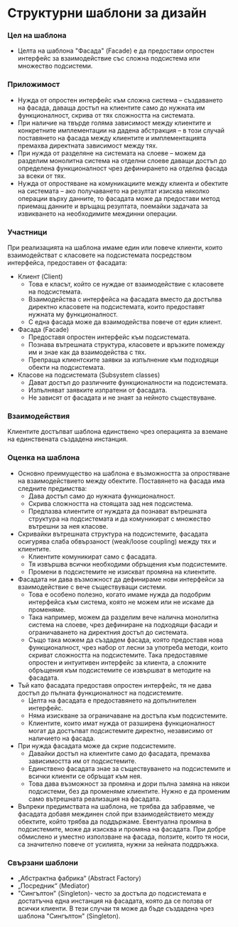 #         Структурни шаблони за дизайн
### Цел на шаблона
* Целта на шаблона "Фасада" (Facade) е да предостави опростен интерфейс за взаимодействие със сложна подсистема или множество подсистеми.

###  Приложимост
* Нужда от опростен интерфейс към сложна система –    създаването на фасада, даваща достъп на клиентите само до нужната им функционалност,  скрива от тях сложността на системата.
* При наличие на твърде голяма зависимост между клиентите и конкретните имплементации на дадена абстракция – в този случай поставянето на фасада между клиентите и имплементацията премахва директната зависимост между тях.
* При нужда от разделяне на системата на слоеве – можем да разделим монолитна система на отделни слоеве даващи достъп до определена функционалност чрез дефинирането на отделна фасада за всеки от тях. 
* Нужда от опростяване на комуникациите между клиента и обектите на системата – ако получаването на резултат изисква няколко операции върху данните, то фасадата може да предостави метод приемащ данните и връщащ резултата, поемайки задачата за извикването на необходимите междинни операции. 

### Участници
При реализацията на шаблона имаме един или повече клиенти, които взаимодействат с класовете на подсистемата посредством интерфейса, предоставен от фасадата:

* Клиент (Client)
    *	Това е класът, който се нуждае от взаимодействие с класовете на подсистемата.
    *	Взаимодейства с интерфейса на фасадата вместо да достъпва директно класовете на подсистемата, които предоставят нужната му функционалност.
    *	С една фасада може да взаимодейства повече от един клиент.
* Фасада (Facade)
    *   Предоставя опростен интерфейс към подсистемата.
    *   Познава вътрешната структура, класовете и връзките помежду им и знае как да взаимодейства с тях.
    *   Препраща клиентските заявки за изпълнение към подходящи обекти на подсистемата.
* 	Класове на подсистемата (Subsystem classes)
    *   Дават достъп до различните функционалности на подсистемата.
    *   Изпълняват заявките изпратени от фасадата.
    *   Не зависят от фасадата и не знаят за нейното съществуване.
    
### Взаимодействия
Kлиентите достъпват шаблона единствено чрез операцията за вземане на единствената създадена инстанция.

### Оценка на шаблона
* 	Основно преимущество на шаблона е възможността за опростяване на взаимодействието между обектите. Поставянето на фасада има следните предимства:
     *  Дава достъп само до нужната функционалност.
     *  Скрива сложността на стоящата зад нея подсистема.
     *  Предпазва клиентите от нуждата да познават вътрешната структура на подсистемата и да  комуникират с множество вътрешни за нея класове.
*   Скривайки вътрешната структура на подсистемите, фасадата осигурява слаба обвързаност (weak/loose coupling) между тях и клиентите.
     *  Клиентите комуникират само с фасадата.
     *  Тя извършва всички необходими обръщения към подсистемите.  
     *  Промени в подсистемите не изискват промяна на клиентите.
* Фасадата ни дава възможност да дефинираме нови интерфейси за взаимодействие с вече съществуващи системи. 
	*   Това е особено полезно, когато имаме нужда да подобрим интерфейса към система, която не можем или не искаме да променяме. 
	*   Така например, можем да разделим вече налична монолитна система на слоеве, чрез дефиниране на подходящи фасади и ограничаването на директния достъп до системата. 
	*   Също така можем да създадем фасада, която предоставя нова функционалност, чрез набор от лесни за употреба методи, които скриват сложността на подсистемите. Така предоставяме опростен и интуитивен интерфейс за клиента, а сложните обръщения към подсистемите се извършват в методите на фасадата. 
*  Тъй като фасадата предоставя опростен интерфейс, тя не дава достъп до пълната функционалност на подсистемите.
    *  Целта на фасадата е предоставянето на допълнителен интерфейс.
	*  Няма изискване за ограничаване на достъпа към подсистемите.
	*  Клиентите, които имат нужда от разширена функционалност могат да достъпват подсистемите директно, независимо от наличието на фасада.
* При нужда фасадата може да скрие подсистемите.
	*  Давайки достъп на клиентите само до фасадата, премахва зависимостта им от подсистемите.
	*  Единствено фасадата знае за съществуването на подсистемите и всички клиенти се обръщат към нея.
	*   Това дава възможност за промяна и дори пълна замяна на някои подсистеми, без да променяме клиентите. Нужно е да променим само вътрешната реализация на фасадата.
* Въпреки предимствата на шаблона, не трябва да забравяме, че фасадата добавя междинен слой при взаимодействието между обектите, който трябва да поддържаме.  Евентуална промяна в подсистемите, може да изисква и промяна на фасадата. При добре обмислено и уместно използване на фасада, ползите, които тя носи, са значително повече от усилията, нужни за нейната поддръжка.

### Свързани шаблони
* „Абстрактна фабрика“ (Abstract Factory)
* „Посредник“ (Mediator)
* "Сингълтон" (Singleton)- често за достъпа до подсистемата е достатъчна една инстанция на фасадата, която да се ползва от всички клиенти. В тези случаи тя може да бъде създадена чрез шаблона  "Сингълтон" (Singleton).  
 


  
